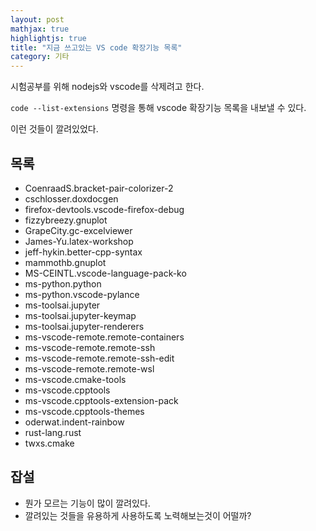 ```yaml
---
layout: post
mathjax: true
highlightjs: true
title: "지금 쓰고있는 VS code 확장기능 목록"
category: 기타
---
```


시험공부를 위해 nodejs와 vscode를 삭제려고 한다. 

`code --list-extensions` 명령을 통해 vscode 확장기능 목록을 내보낼 수 있다.

이런 것들이 깔려있었다.


## 목록

- CoenraadS.bracket-pair-colorizer-2
- cschlosser.doxdocgen
- firefox-devtools.vscode-firefox-debug
- fizzybreezy.gnuplot
- GrapeCity.gc-excelviewer
- James-Yu.latex-workshop
- jeff-hykin.better-cpp-syntax
- mammothb.gnuplot
- MS-CEINTL.vscode-language-pack-ko
- ms-python.python
- ms-python.vscode-pylance
- ms-toolsai.jupyter
- ms-toolsai.jupyter-keymap
- ms-toolsai.jupyter-renderers
- ms-vscode-remote.remote-containers
- ms-vscode-remote.remote-ssh
- ms-vscode-remote.remote-ssh-edit
- ms-vscode-remote.remote-wsl
- ms-vscode.cmake-tools
- ms-vscode.cpptools
- ms-vscode.cpptools-extension-pack
- ms-vscode.cpptools-themes
- oderwat.indent-rainbow
- rust-lang.rust
- twxs.cmake

## 잡설
- 뭔가 모르는 기능이 많이 깔려있다.
- 깔려있는 것들을 유용하게 사용하도록 노력해보는것이 어떨까?